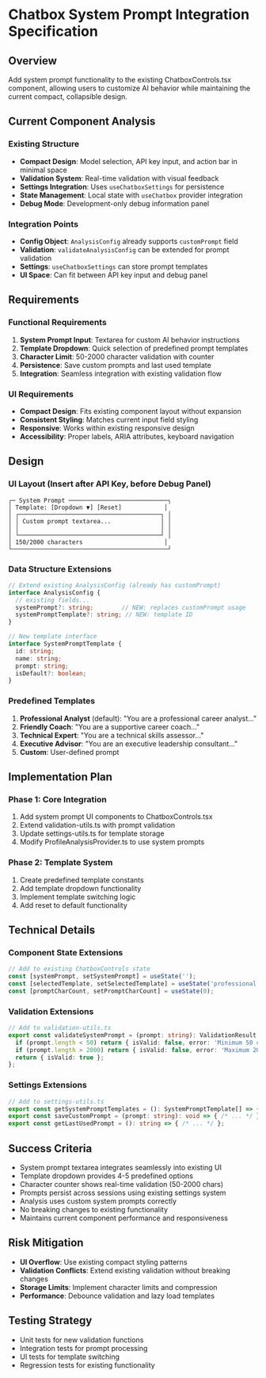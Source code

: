 # Chatbox System Prompt Integration Specification

## Overview
Add system prompt functionality to the existing ChatboxControls.tsx component, allowing users to customize AI behavior while maintaining the current compact, collapsible design.

## Current Component Analysis

### Existing Structure
- **Compact Design**: Model selection, API key input, and action bar in minimal space
- **Validation System**: Real-time validation with visual feedback
- **Settings Integration**: Uses `useChatboxSettings` for persistence
- **State Management**: Local state with `useChatbox` provider integration
- **Debug Mode**: Development-only debug information panel

### Integration Points
- **Config Object**: `AnalysisConfig` already supports `customPrompt` field
- **Validation**: `validateAnalysisConfig` can be extended for prompt validation
- **Settings**: `useChatboxSettings` can store prompt templates
- **UI Space**: Can fit between API key input and debug panel

## Requirements

### Functional Requirements
1. **System Prompt Input**: Textarea for custom AI behavior instructions
2. **Template Dropdown**: Quick selection of predefined prompt templates
3. **Character Limit**: 50-2000 character validation with counter
4. **Persistence**: Save custom prompts and last used template
5. **Integration**: Seamless integration with existing validation flow

### UI Requirements
- **Compact Design**: Fits existing component layout without expansion
- **Consistent Styling**: Matches current input field styling
- **Responsive**: Works within existing responsive design
- **Accessibility**: Proper labels, ARIA attributes, keyboard navigation

## Design

### UI Layout (Insert after API Key, before Debug Panel)
```
┌─ System Prompt ────────────────────────────┐
│ Template: [Dropdown ▼] [Reset]            │
│ ┌────────────────────────────────────────┐ │
│ │ Custom prompt textarea...              │ │
│ │                                        │ │
│ └────────────────────────────────────────┘ │
│ 150/2000 characters                       │
└────────────────────────────────────────────┘
```

### Data Structure Extensions
```typescript
// Extend existing AnalysisConfig (already has customPrompt)
interface AnalysisConfig {
  // existing fields...
  systemPrompt?: string;        // NEW: replaces customPrompt usage
  systemPromptTemplate?: string; // NEW: template ID
}

// New template interface
interface SystemPromptTemplate {
  id: string;
  name: string;
  prompt: string;
  isDefault?: boolean;
}
```

### Predefined Templates
1. **Professional Analyst** (default): "You are a professional career analyst..."
2. **Friendly Coach**: "You are a supportive career coach..."
3. **Technical Expert**: "You are a technical skills assessor..."
4. **Executive Advisor**: "You are an executive leadership consultant..."
5. **Custom**: User-defined prompt

## Implementation Plan

### Phase 1: Core Integration
1. Add system prompt UI components to ChatboxControls.tsx
2. Extend validation-utils.ts with prompt validation
3. Update settings-utils.ts for template storage
4. Modify ProfileAnalysisProvider.ts to use system prompts

### Phase 2: Template System
1. Create predefined template constants
2. Add template dropdown functionality
3. Implement template switching logic
4. Add reset to default functionality

## Technical Details

### Component State Extensions
```typescript
// Add to existing ChatboxControls state
const [systemPrompt, setSystemPrompt] = useState('');
const [selectedTemplate, setSelectedTemplate] = useState('professional');
const [promptCharCount, setPromptCharCount] = useState(0);
```

### Validation Extensions
```typescript
// Add to validation-utils.ts
export const validateSystemPrompt = (prompt: string): ValidationResult => {
  if (prompt.length < 50) return { isValid: false, error: 'Minimum 50 characters' };
  if (prompt.length > 2000) return { isValid: false, error: 'Maximum 2000 characters' };
  return { isValid: true };
};
```

### Settings Extensions
```typescript
// Add to settings-utils.ts
export const getSystemPromptTemplates = (): SystemPromptTemplate[] => { /* ... */ };
export const saveCustomPrompt = (prompt: string): void => { /* ... */ };
export const getLastUsedPrompt = (): string => { /* ... */ };
```

## Success Criteria
- System prompt textarea integrates seamlessly into existing UI
- Template dropdown provides 4-5 predefined options
- Character counter shows real-time validation (50-2000 chars)
- Prompts persist across sessions using existing settings system
- Analysis uses custom system prompts correctly
- No breaking changes to existing functionality
- Maintains current component performance and responsiveness

## Risk Mitigation
- **UI Overflow**: Use existing compact styling patterns
- **Validation Conflicts**: Extend existing validation without breaking changes
- **Storage Limits**: Implement character limits and compression
- **Performance**: Debounce validation and lazy load templates

## Testing Strategy
- Unit tests for new validation functions
- Integration tests for prompt processing
- UI tests for template switching
- Regression tests for existing functionality